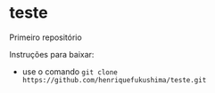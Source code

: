 # teste
Primeiro repositório

Instruções para baixar:
* use o comando `git clone https://github.com/henriquefukushima/teste.git`
